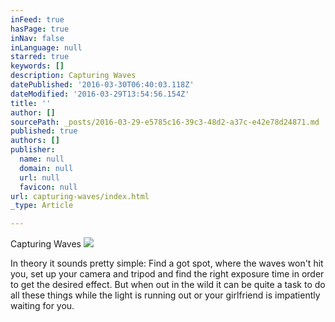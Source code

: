 ```yaml
---
inFeed: true
hasPage: true
inNav: false
inLanguage: null
starred: true
keywords: []
description: Capturing Waves
datePublished: '2016-03-30T06:40:03.118Z'
dateModified: '2016-03-29T13:54:56.154Z'
title: ''
author: []
sourcePath: _posts/2016-03-29-e5785c16-39c3-48d2-a37c-e42e78d24871.md
published: true
authors: []
publisher:
  name: null
  domain: null
  url: null
  favicon: null
url: capturing-waves/index.html
_type: Article

---
```

Capturing Waves
![](https://the-grid-user-content.s3-us-west-2.amazonaws.com/ec70b563-e4d0-40f3-9d5e-458a6292c53d.jpg)

In theory it sounds pretty simple: Find a got spot, where the waves won't hit you, set up your camera and tripod and find the right exposure time in order to get the desired effect. But when out in the wild it can be quite a task to do all these things while the light is running out or your girlfriend is impatiently waiting for you.